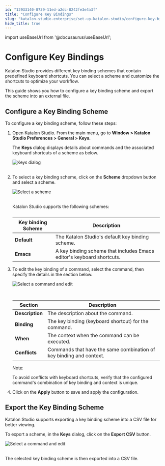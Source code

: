 ```yaml
---
id: "12933140-0739-11ed-a2dc-0242fe3e4a3f"
title: "Configure Key Bindings"
slug: "katalon-studio-enterprise/set-up-katalon-studio/configure-key-bindings"
hide_title: true
---
```

import useBaseUrl from '@docusaurus/useBaseUrl';

    

# <a id="id" class="anchor_top_offset"/><a id="ariaid-title1" class="anchor_top_offset"/>Configure Key Bindings

    
      
<p xmlns="http://www.w3.org/1999/xhtml" className="p">Katalon Studio provides different key binding schemes that   contain predefined keyboard shortcuts. You can select a scheme and   customize the shortcuts to optimize your workflow.</p> 
      
<p xmlns="http://www.w3.org/1999/xhtml" className="p">This guide shows you how to configure a key binding scheme and   export the scheme into an external file.</p> 
    
  

## <a id="id_1" class="anchor_top_offset"/>Configure a Key Binding Scheme

<p xmlns="http://www.w3.org/1999/xhtml" className="p">To configure a key binding scheme, follow these steps:</p> 
<ol xmlns="http://www.w3.org/1999/xhtml" className="ol"><li className="li">     <p className="p">Open Katalon Studio. From the main menu, go to <strong className="ph b">Window         &gt; Katalon Studio Preferences &gt; General &gt;         Keys</strong>.</p>     <p className="p">The <strong className="ph b">Keys</strong> dialog displays details about commands       and the associated keyboard shortcuts of a scheme as below.</p>     <p className="p">       <img className="image" src={useBaseUrl("https://github.com/katalon-studio/docs-images/raw/master/katalon-studio/docs/configure-keybinding/KS-Keys-dialog.png")} alt="Keys dialog" /><br /><br />     </p>   </li><li className="li">     <p className="p">To select a key binding scheme, click on the       <strong className="ph b">Scheme</strong> dropdown button and select a scheme.</p>     <p className="p">       <img className="image" src={useBaseUrl("https://github.com/katalon-studio/docs-images/raw/master/katalon-studio/docs/configure-keybinding/KS-Scheme-dropdown-button.png")} alt="Select a scheme" /><br /><br />     </p>     <p className="p">Katalon Studio supports the following schemes:</p>     <table className="table"><caption /><thead className="thead"><tr className><th className="entry anchor_top_offset" id="id_1__entry__1">             <strong className="ph b">Key binding Scheme</strong>           </th><th className="entry anchor_top_offset" id="id_1__entry__2">             <strong className="ph b">Description</strong>           </th></tr></thead><tbody className="tbody"><tr className><td className="entry" headers="id_1__entry__1 id_1__entry__2 ">             <strong className="ph b">Default</strong>           </td><td className="entry" headers="id_1__entry__1 id_1__entry__2 ">The Katalon Studio's default key binding scheme.</td></tr><tr className><td className="entry" headers="id_1__entry__1 id_1__entry__2 ">             <strong className="ph b">Emacs</strong>           </td><td className="entry" headers="id_1__entry__1 id_1__entry__2 ">A key binding scheme that includes Emacs editor's keyboard             shortcuts.</td></tr></tbody></table>   </li><li className="li">     <p className="p">To edit the key binding of a command, select the command, then       specify the details in the section below.</p>     <p className="p">       <img className="image" src={useBaseUrl("https://github.com/katalon-studio/docs-images/raw/master/katalon-studio/docs/configure-keybinding/KS-edit-a-command.png")} alt="Select a command and edit" /><br /><br />     </p>     <table className="table"><caption /><thead className="thead"><tr className><th className="entry anchor_top_offset" id="id_1__entry__7">             <strong className="ph b">Section</strong>           </th><th className="entry anchor_top_offset" id="id_1__entry__8">             <strong className="ph b">Description</strong>           </th></tr></thead><tbody className="tbody"><tr className><td className="entry" headers="id_1__entry__7 id_1__entry__8 ">             <strong className="ph b">Description</strong>           </td><td className="entry" headers="id_1__entry__7 id_1__entry__8 ">The description about the command.</td></tr><tr className><td className="entry" headers="id_1__entry__7 id_1__entry__8 ">             <strong className="ph b">Binding</strong>           </td><td className="entry" headers="id_1__entry__7 id_1__entry__8 ">The key binding (keyboard shortcut) for the command.</td></tr><tr className><td className="entry" headers="id_1__entry__7 id_1__entry__8 ">             <strong className="ph b">When</strong>           </td><td className="entry" headers="id_1__entry__7 id_1__entry__8 ">The context when the command can be executed.</td></tr><tr className><td className="entry" headers="id_1__entry__7 id_1__entry__8 ">             <strong className="ph b">Conflicts</strong>           </td><td className="entry" headers="id_1__entry__7 id_1__entry__8 ">Commands that have the same combination of key binding and             context.</td></tr></tbody></table>     <div className="note note note_note"><span className="note__title">Note:</span>        <p className="p">To avoid conflicts with keyboard shortcuts, verify that the         configured command's combination of key binding and context is         unique.</p>     </div>   </li><li className="li">     <p className="p">Click on the <strong className="ph b">Apply</strong> button to save and apply the       configuration.</p>   </li></ol> 
    

## <a id="id_2" class="anchor_top_offset"/>Export the Key Binding Scheme

    
      
<p xmlns="http://www.w3.org/1999/xhtml" className="p">Katalon Studio supports exporting a key binding scheme into a   CSV file for better viewing.</p> 
      
<p xmlns="http://www.w3.org/1999/xhtml" className="p">To export a scheme, in the <strong className="ph b">Keys</strong> dialog, click   on the <strong className="ph b">Export CSV</strong> button.</p> 
      
<p xmlns="http://www.w3.org/1999/xhtml" className="p">   <img className="image" src={useBaseUrl("https://github.com/katalon-studio/docs-images/raw/master/katalon-studio/docs/configure-keybinding/KS-Export%20CSV.png")} alt="Select a command and edit" /><br /><br /> </p> 
      
<p xmlns="http://www.w3.org/1999/xhtml" className="p">The selected key binding scheme is then exported into a CSV   file.</p> 
    
  
